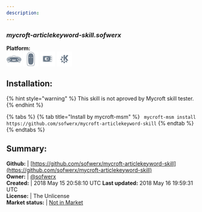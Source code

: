 ```yaml
---
description: 
---
```


### _mycroft-articlekeyword-skill.sofwerx_  
  
**Platform:**  
 ![Mark I](../.gitbook/assets/mark-1-icon.png)  ![Mark II](../.gitbook/assets/mark-2-icon.png)  ![Picroft](../.gitbook/assets/picroft-icon.png)  ![plasmoid](../.gitbook/assets/kde.png)   
## Installation:  
{% hint style="warning" %}
This skill is not aproved by Mycroft skill tester.
{% endhint %}
    
{% tabs %}
{% tab title="Install by mycroft-msm" %}
``` mycroft-msm install https://github.com/sofwerx/mycroft-articlekeyword-skill```
{% endtab %}
  {% endtabs %}
    
## Summary:  
**Github:** | [https://github.com/sofwerx/mycroft-articlekeyword-skill](https://github.com/sofwerx/mycroft-articlekeyword-skill)  
**Owner:** | [@sofwerx](https://github.com/sofwerx)  
**Created:** | 2018 May 15 20:58:10 UTC  **Last updated:** 2018 May 16 19:59:31 UTC  
**License:** | The Unlicense  
**Market status:** | [Not in Market](https://market.mycroft.ai/skill/)  
